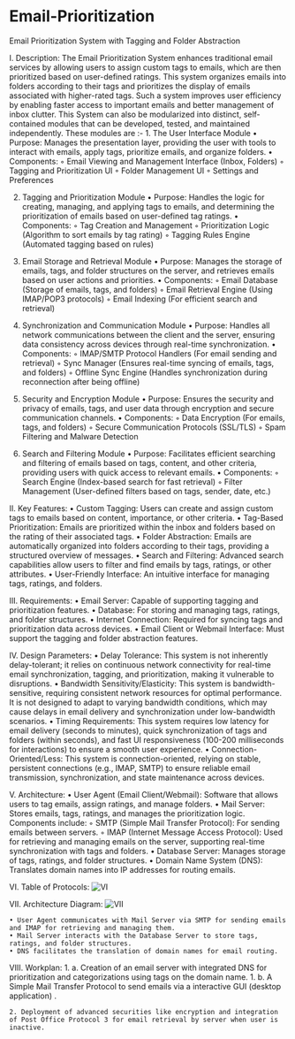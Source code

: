 # Email-Prioritization
Email Prioritization System with Tagging and Folder Abstraction

I. Description:
The Email Prioritization System enhances traditional email services by allowing users to assign custom tags to emails, which are then prioritized based on user-defined ratings. This system organizes emails into folders according to their tags and prioritizes the display of emails associated with higher-rated tags. Such a system improves user efficiency by enabling faster access to important emails and better management of inbox clutter.
This System can also be modularized into distinct, self-contained modules that can be developed, tested, and maintained independently. These modules are :-
    1. The User Interface Module
    • Purpose: Manages the presentation layer, providing the user with tools to interact with emails, apply tags, prioritize emails, and organize folders.
    • Components:
        ◦ Email Viewing and Management Interface (Inbox, Folders)
        ◦ Tagging and Prioritization UI
        ◦ Folder Management UI
        ◦ Settings and Preferences

2. Tagging and Prioritization Module
    • Purpose: Handles the logic for creating, managing, and applying tags to emails, and determining the prioritization of emails based on user-defined tag ratings.
    • Components:
        ◦ Tag Creation and Management
        ◦ Prioritization Logic (Algorithm to sort emails by tag rating)
        ◦ Tagging Rules Engine (Automated tagging based on rules)

3. Email Storage and Retrieval Module
    • Purpose: Manages the storage of emails, tags, and folder structures on the server, and retrieves emails based on user actions and priorities.
    • Components:
        ◦ Email Database (Storage of emails, tags, and folders)
        ◦ Email Retrieval Engine (Using IMAP/POP3 protocols)
        ◦ Email Indexing (For efficient search and retrieval)

4. Synchronization and Communication Module
    • Purpose: Handles all network communications between the client and the server, ensuring data consistency across devices through real-time synchronization.
    • Components:
        ◦ IMAP/SMTP Protocol Handlers (For email sending and retrieval)
        ◦ Sync Manager (Ensures real-time syncing of emails, tags, and folders)
        ◦ Offline Sync Engine (Handles synchronization during reconnection after being offline)

5. Security and Encryption Module
    • Purpose: Ensures the security and privacy of emails, tags, and user data through encryption and secure communication channels.
    • Components:
        ◦ Data Encryption (For emails, tags, and folders)
        ◦ Secure Communication Protocols (SSL/TLS)
        ◦ Spam Filtering and Malware Detection

6. Search and Filtering Module
    • Purpose: Facilitates efficient searching and filtering of emails based on tags, content, and other criteria, providing users with quick access to relevant emails.
    • Components:
        ◦ Search Engine (Index-based search for fast retrieval)
        ◦ Filter Management (User-defined filters based on tags, sender, date, etc.)

II. Key Features:
    • Custom Tagging: Users can create and assign custom tags to emails based on content, importance, or other criteria.
    • Tag-Based Prioritization: Emails are prioritized within the inbox and folders based on the rating of their associated tags.
    • Folder Abstraction: Emails are automatically organized into folders according to their tags, providing a structured overview of messages.
    • Search and Filtering: Advanced search capabilities allow users to filter and find emails by tags, ratings, or other attributes.
    • User-Friendly Interface: An intuitive interface for managing tags, ratings, and folders.

III. Requirements:
    • Email Server: Capable of supporting tagging and prioritization features.
    • Database: For storing and managing tags, ratings, and folder structures.
    • Internet Connection: Required for syncing tags and prioritization data across devices.
    • Email Client or Webmail Interface: Must support the tagging and folder abstraction features.

IV. Design Parameters:
    • Delay Tolerance: This system is not inherently delay-tolerant; it relies on continuous network connectivity for real-time email synchronization, tagging, and prioritization, making it vulnerable to disruptions.
    • Bandwidth Sensitivity/Elasticity: This system is bandwidth-sensitive, requiring consistent network resources for optimal performance. It is not designed to adapt to varying bandwidth conditions, which may cause delays in email delivery and synchronization under low-bandwidth scenarios.
    • Timing Requirements: This system requires low latency for email delivery (seconds to minutes), quick synchronization of tags and folders (within seconds), and fast UI responsiveness (100-200 milliseconds for interactions) to ensure a smooth user experience.
    • Connection-Oriented/Less: This system is connection-oriented, relying on stable, persistent connections (e.g., IMAP, SMTP) to ensure reliable email transmission, synchronization, and state maintenance across devices.

V. Architecture:
    • User Agent (Email Client/Webmail): Software that allows users to tag emails, assign ratings, and manage folders.
    • Mail Server: Stores emails, tags, ratings, and manages the prioritization logic. Components include:
        ◦ SMTP (Simple Mail Transfer Protocol): For sending emails between servers.
        ◦ IMAP (Internet Message Access Protocol): Used for retrieving and managing emails on the server, supporting real-time synchronization with tags and folders.
    • Database Server: Manages storage of tags, ratings, and folder structures.
    • Domain Name System (DNS): Translates domain names into IP addresses for routing emails.

VI. Table of Protocols:
![ VI](https://github.com/user-attachments/assets/d6c4d611-7c9a-4104-9329-6f3fb67f408b)


VII. Architecture Diagram:
![VII](https://github.com/user-attachments/assets/5a6fa04e-ccd9-4f0a-85a4-98c9b48fd369)

       
    • User Agent communicates with Mail Server via SMTP for sending emails and IMAP for retrieving and managing them.
    • Mail Server interacts with the Database Server to store tags, ratings, and folder structures.
    • DNS facilitates the translation of domain names for email routing.

VIII. Workplan:
    1. a. Creation of an email server with integrated DNS for prioritization and categorizations using tags on the domain name. 
    1. b. A Simple Mail Transfer Protocol to send emails via a interactive GUI (desktop application) . 

    2. Deployment of advanced securities like encryption and integration of Post Office Protocol 3 for email retrieval by server when user is inactive. 
